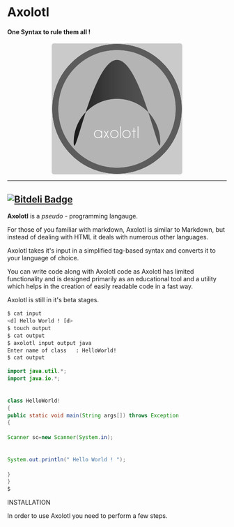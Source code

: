 
# Axolotl 

#### One Syntax to rule them all !


<p align = "center">
<img src = "logo.png" align = "center" style = "border-radius:5px" > 
</p>

---
[![Bitdeli Badge](https://d2weczhvl823v0.cloudfront.net/Greymtr/axolotl/trend.png)](https://bitdeli.com/free "Bitdeli Badge")
---
 __Axolotl__ is a _pseudo -_ programming langauge.


For those of you familiar with markdown, Axolotl is similar to Markdown, but instead of dealing with HTML it deals with numerous other languages.

Axolotl takes it's input in a simplified tag-based syntax and converts it to your language of choice.

You can write code along with Axolotl code as Axolotl has limited functionality and is designed primarily as an educational tool and a utility which helps in the creation of easily readable code in a fast way.

Axolotl is still in it's beta stages.



```sh
$ cat input
<d] Hello World ! [d>
$ touch output
$ cat output
$ axolotl input output java
Enter name of class   : HelloWorld!                
$ cat output 
```
```Java
import java.util.*;
import java.io.*;


class HelloWorld!
{
public static void main(String args[]) throws Exception
{

Scanner sc=new Scanner(System.in);


System.out.println(" Hello World ! ");

}
}
$ 
``` 

INSTALLATION

In order to use Axolotl you need to perform a few steps.


